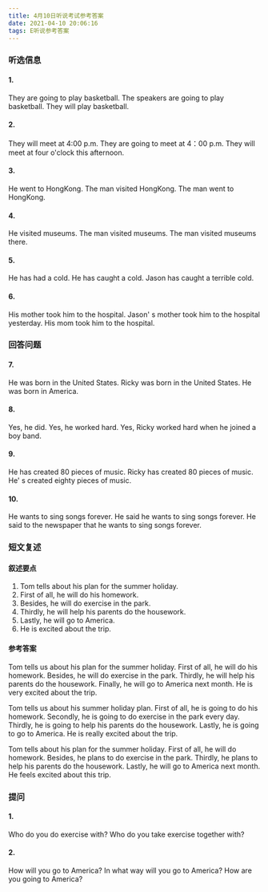 ```yaml
---
title: 4月10日听说考试参考答案
date: 2021-04-10 20:06:16
tags: E听说参考答案
---
```


### 听选信息

#### 1.

They are going to play basketball.
The speakers are going to play basketball.
They will play basketball.

#### 2.

They will meet at 4:00 p.m.
They are going to meet at 4：00 p.m.
They will meet at four o'clock this afternoon.

#### 3.

He went to HongKong.
The man visited HongKong.
The man went to HongKong.

#### 4.

He visited museums.
The man visited museums.
The man visited museums there.

#### 5.

He has had a cold.
He has caught a cold.
Jason has caught a terrible cold.

#### 6.

His mother took him to the hospital.
Jason' s mother took him to the hospital yesterday.
His mom took him to the hospital.

### 回答问题

#### 7.

He was born in the United States.
Ricky was born in the United States.
He was born in America.

#### 8.

Yes, he did.
Yes, he worked hard.
Yes, Ricky worked hard when he joined a boy band.

#### 9.

He has created 80 pieces of music.
Ricky has created 80 pieces of music.
He' s created eighty pieces of music.

#### 10.

He wants to sing songs forever.
He said he wants to sing songs forever.
He said to the newspaper that he wants to sing songs forever.

### 短文复述

#### 叙述要点

1. Tom tells about his plan for the summer holiday.
2. First of all, he will do his homework.
3. Besides, he will do exercise in the park.
4. Thirdly, he will help his parents do the housework.
5. Lastly, he will go to America.
6. He is excited about the trip.

#### 参考答案

Tom tells us about his plan for the summer holiday. First of all, he will do
his homework. Besides, he will do exercise in the park. Thirdly, he will help
his parents do the housework. Finally, he will go to America next month. He
is very excited about the trip.

Tom tells us about his summer holiday plan. First of all, he is going to do
his homework. Secondly, he is going to do exercise in the park every day.
Thirdly, he is going to help his parents do the housework. Lastly, he is going
to go to America. He is really excited about the trip.

Tom tells about his plan for the summer holiday. First of all, he will do
homework. Besides, he plans to do exercise in the park. Thirdly, he plans to
help his parents do the housework. Lastly, he will go to America next
month. He feels excited about this trip.

### 提问

#### 1.

Who do you do exercise with?
Who do you take exercise together with?

#### 2.



How will you go to America?
In what way will you go to America?
How are you going to America?